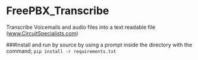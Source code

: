 # FreePBX_Transcribe
Transcribe Voicemails and audio files into a text readable file (www.CircuitSpecialists.com)

###Install and run by source by using a prompt inside the directory with the command;
```pip install -r requirements.txt```